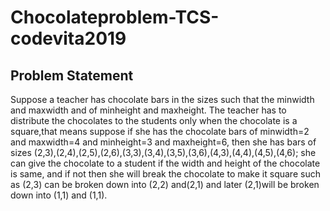 # Chocolateproblem-TCS-codevita2019

## Problem Statement
 Suppose a teacher has chocolate bars in the sizes such that the minwidth and maxwidth and of minheight and maxheight. The teacher has to distribute the chocolates to the students only when the chocolate is a square,that means suppose if she has the chocolate bars of minwidth=2 and maxwidth=4 and minheight=3 and maxheight=6, then she has bars of sizes (2,3),(2,4),(2,5),(2,6),(3,3),(3,4),(3,5),(3,6),(4,3),(4,4),(4,5),(4,6); she can give the chocolate to a student if the width and height of the chocolate is same, and if not then she will break the chocolate to make it square such as (2,3) can be broken down into (2,2) and(2,1) and later (2,1)will be broken down into (1,1) and (1,1).
